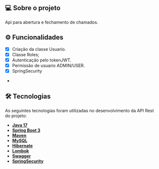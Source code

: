 ## 💻 Sobre o projeto

Api para abertura e fechamento de chamados. 

## ⚙️ Funcionalidades
- [x] Criação da classe Usuario.
- [x] Classe Roles;
- [x] Autenticação pelo tokenJWT.
- [x] Permissão de usuario ADMIN/USER.
- [x] SpringSecurity
- 
## 🛠 Tecnologias

As seguintes tecnologias foram utilizadas no desenvolvimento da API Rest do projeto:

- **[Java 17](https://www.oracle.com/java)**
- **[Spring Boot 3](https://spring.io/projects/spring-boot)**
- **[Maven](https://maven.apache.org)**
- **[MySQL](https://www.mysql.com)**
- **[Hibernate](https://hibernate.org)**
- **[Lombok](https://projectlombok.org)**
- **[Swagger](https://swagger.io/docs/specification/about/)**
- **[SpringSecurity](https://docs.spring.io/spring-security/reference/index.html)**
